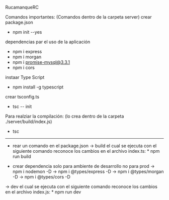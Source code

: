 RucamanqueRC

Comandos importantes:
(Comandos dentro de la carpeta server)
crear package.json
 * npm init --yes

dependencias par el uso de la aplicación
 * npm i express
 * npm i morgan
 * npm i promise-mysql@3.3.1
 * npm i cors


instaar Type Script
 * npm install -g typescript

crear tsconfig.ts
  * tsc -- init

Para realziar la compilación: (lo crea dentro de la carpeta ./server/build/index.js)
 * tsc 

 ----------------------------------------------------------

 * rear un comando en el package.json
 -> build el cual se ejecuta con el siguiente comando reconoce los cambios en el archivo index.ts:
       * npm run build

* crear dependencia solo para ambiente de desarrollo no para prod
-> npm i nodemon -D
-> npm i @types/express -D
-> npm i @types/morgan -D
-> npm i @types/cors -D


-> dev el cual se ejecuta con el siguiente comando reconoce los cambios en el archivo index.js:
       * npm run dev
